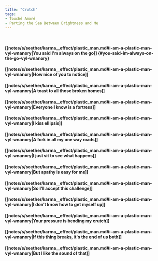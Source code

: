 ```yaml
---
title: "Crutch"
tags:
- Touché Amoré
- Parting the Sea Between Brightness and Me
---
```

&nbsp;
#### [[notes/s/seether/karma__effect/plastic_man.md#i-am-a-plastic-man-vyl-wnanory|You said I'm always on the go]] {#you-said-im-always-on-the-go-vyl-wnanory}
#### [[notes/s/seether/karma__effect/plastic_man.md#i-am-a-plastic-man-vyl-wnanory|How nice of you to notice]]
#### [[notes/s/seether/karma__effect/plastic_man.md#i-am-a-plastic-man-vyl-wnanory|A toast to all those broken homes]]
#### [[notes/s/seether/karma__effect/plastic_man.md#i-am-a-plastic-man-vyl-wnanory|Everyone I know is a fortress]]
#### [[notes/s/seether/karma__effect/plastic_man.md#i-am-a-plastic-man-vyl-wnanory|I kiss ellipsis]]
#### [[notes/s/seether/karma__effect/plastic_man.md#i-am-a-plastic-man-vyl-wnanory|A fork in all my one way roads]]
#### [[notes/s/seether/karma__effect/plastic_man.md#i-am-a-plastic-man-vyl-wnanory|I just sit to see what happens]]
#### [[notes/s/seether/karma__effect/plastic_man.md#i-am-a-plastic-man-vyl-wnanory|But apathy is easy for me]]
#### [[notes/s/seether/karma__effect/plastic_man.md#i-am-a-plastic-man-vyl-wnanory|So I'll accept this challenge]]
#### [[notes/s/seether/karma__effect/plastic_man.md#i-am-a-plastic-man-vyl-wnanory|I don't know how to get myself up]]
#### [[notes/s/seether/karma__effect/plastic_man.md#i-am-a-plastic-man-vyl-wnanory|Your pressure is bending my crutch]]
#### [[notes/s/seether/karma__effect/plastic_man.md#i-am-a-plastic-man-vyl-wnanory|If this thing breaks, it's the end of us both]]
#### [[notes/s/seether/karma__effect/plastic_man.md#i-am-a-plastic-man-vyl-wnanory|But I like the sound of that]]
